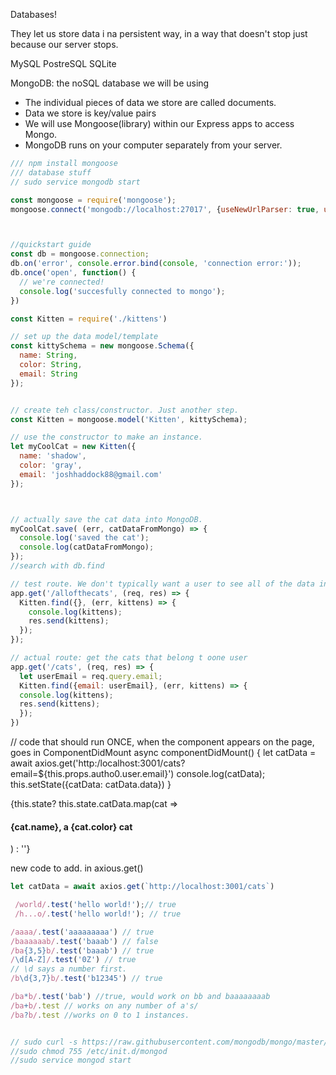 Databases!

They let us store data i na persistent way, in a way that doesn't stop just because our server stops.

MySQL
PostreSQL
SQLite

MongoDB: the noSQL database we will be using
- The individual pieces of data we store are called documents.
- Data we store is key/value pairs
- We will use Mongoose(library) within our Express apps to access Mongo.
- MongoDB runs on your computer separately from your server.

```js
/// npm install mongoose
/// database stuff
// sudo service mongodb start

const mongoose = require('mongoose');
mongoose.connect('mongodb://localhost:27017', {useNewUrlParser: true, useUnifiedTopology: true})



//quickstart guide
const db = mongoose.connection;
db.on('error', console.error.bind(console, 'connection error:'));
db.once('open', function() {
  // we're connected!
  console.log('succesfully connected to mongo');
})

const Kitten = require('./kittens')

// set up the data model/template
const kittySchema = new mongoose.Schema({
  name: String,
  color: String,
  email: String
});


// create teh class/constructor. Just another step.
const Kitten = mongoose.model('Kitten', kittySchema);

// use the constructor to make an instance.
let myCoolCat = new Kitten({
  name: 'shadow',
  color: 'gray',
  email: 'joshhaddock88@gmail.com'
});



// actually save the cat data into MongoDB.
myCoolCat.save( (err, catDataFromMongo) => {
  console.log('saved the cat');
  console.log(catDataFromMongo);
});
//search with db.find

// test route. We don't typically want a user to see all of the data in a system.
app.get('/allofthecats', (req, res) => {
  Kitten.find({}, (err, kittens) => {
    console.log(kittens);
    res.send(kittens);
  });
});

// actual route: get the cats that belong t oone user
app.get('/cats', (req, res) => {
  let userEmail = req.query.email;
  Kitten.find({email: userEmail}, (err, kittens) => {
  console.log(kittens);
  res.send(kittens);
  });
})

```

// code that should run ONCE, when the component appears on the page, goes in ComponentDidMount
async componentDidMount() {
  let catData = await axios.get('http:/localhost:3001/cats?email=${this.props.autho0.user.email}')
  console.log(catData);
  this.setState({catData: catData.data})
}

{this.state? this.state.catData.map(cat => <h4 key={cat._id}>{cat.name},  a {cat.color} cat</h4>) : ''}

new code to add.
in axious.get()
```js
let catData = await axios.get(`http://localhost:3001/cats`)
```

```js
 /world/.test('hello world!');// true
 /h...o/.test('hello world!'); // true

```
```js
/aaaa/.test('aaaaaaaaa') // true
/baaaaaab/.test('baaab') // false
/ba{3,5}b/.test('baaab') // true
/\d[A-Z]/.test('0Z') // true
// \d says a number first.
/b\d{3,7}b/.test('b12345') // true
```
```js
/ba*b/.test('bab') //true, would work on bb and baaaaaaaab
/ba+b/.test // works on any number of a's/
/ba?b/.test //works on 0 to 1 instances.


// sudo curl -s https://raw.githubusercontent.com/mongodb/mongo/master/debian/init.d -o /etc/init.d/mongod
//sudo chmod 755 /etc/init.d/mongod
//sudo service mongod start